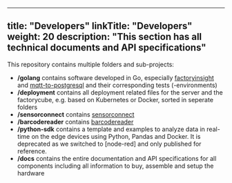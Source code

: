 
---
title: "Developers"
linkTitle: "Developers"
weight: 20
description: "This section has all technical documents and API specifications"
---

This repository contains multiple folders and sub-projects:

- **/golang** contains software developed in Go, especially [factoryinsight](factorycube-server/factoryinsight) and [mqtt-to-postgresql](factorycube-server/mqtt-to-postgresql) and their corresponding tests (-environments)
- **/deployment** contains all deployment related files for the server and the factorycube, e.g. based on Kubernetes or Docker, sorted in seperate folders
- **/sensorconnect** contains [sensorconnect](factorycube-edge/sensorconnect)
- **/barcodereader** contains [barcodereader](factorycube-edge/barcodereader)
- **/python-sdk** contains a template and examples to analyze data in real-time on the edge devices using Python, Pandas and Docker. It is deprecated as we switched to [node-red] and only published for reference.
- **/docs** contains the entire documentation and API specifications for all components including all information to buy, assemble and setup the hardware
